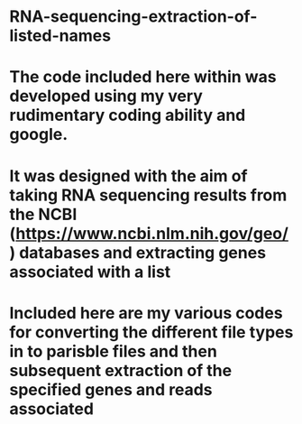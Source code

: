 # RNA-sequencing-extraction-of-listed-names
# The code included here within was developed using my very rudimentary coding ability and google.
# It was designed with the aim of taking RNA sequencing results from the NCBI (https://www.ncbi.nlm.nih.gov/geo/) databases and extracting genes associated with a list
# Included here are my various codes for converting the different file types in to parisble files and then subsequent extraction of the specified genes and reads associated

